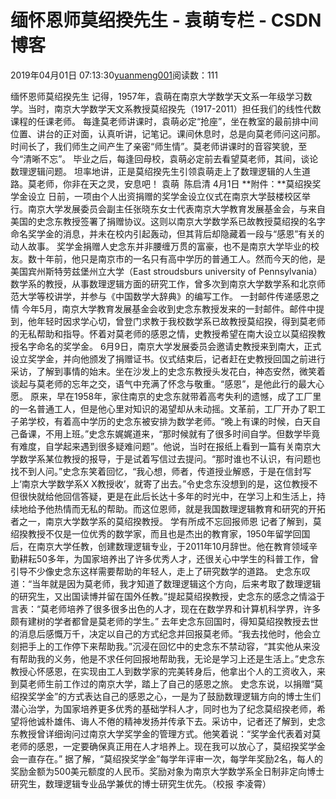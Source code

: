 
# 缅怀恩师莫绍揆先生 - 袁萌专栏 - CSDN博客

2019年04月01日 07:13:30[yuanmeng001](https://me.csdn.net/yuanmeng001)阅读数：111


缅怀恩师莫绍揆先生
记得，1957年，袁萌在南京大学数学天文系一年级学习数学。当时，南京大学数学天文系教授莫绍揆先（1917-2011）担任我们的线性代数课程的任课老师。
每逢莫老师讲课时，袁萌必定“抢座”，坐在教室的最前排中间位置、讲台的正对面，认真听讲，记笔记。课间休息时，总是向莫老师问这问那。时间长了，我们师生之间产生了亲密“师生情”。莫老师讲课时的音容笑貌，至今“清晰不忘”。
毕业之后，每逢回母校，袁萌必定前去看望莫老师，其间，谈论数理逻辑问题。
坦率地讲，正是莫绍揆先生引领袁萌走上了数理逻辑的人生道路。莫老师，你非在天之灵，安息吧！
袁萌  陈启清 4月1日
**附件：**莫绍揆奖学金设立
日前，一项由个人出资捐赠的奖学金设立仪式在南京大学鼓楼校区举行。南京大学发展委员会副主任张晓东女士代表南京大学教育发展基金会，与来自美国的史念东教授签署了捐赠协议。这则以南京大学数学系已故教授莫绍揆的名字命名奖学金的消息，并未在校内引起轰动，但其背后却隐藏着一段与“感恩”有关的动人故事。
奖学金捐赠人史念东并非腰缠万贯的富豪，也不是南京大学毕业的校友。数十年前，他只是南京市的一名只有高中学历的普通工人。然而今天的他，是美国宾州斯特劳兹堡州立大学（East stroudsburs university of Pennsylvania）数学系的教授，从事数理逻辑方面的研究工作，曾多次到南京大学数学系和北京师范大学等校讲学，并参与《中国数学大辞典》的编写工作。
一封邮件传递感恩之情
今年5月，南京大学教育发展基金会收到史念东教授发来的一封邮件。邮件中提到，他年轻时因求学心切，曾登门求教于我校数学系已故教授莫绍揆，得到莫老师的无私帮助和指导。怀着对莫老师的感恩之情，史教授希望在南大设立以莫绍揆教授名字命名的奖学金。
6月9日，南京大学发展委员会邀请史教授来到南大，正式设立奖学金，并向他颁发了捐赠证书。仪式结束后，记者赶在史教授回国之前进行采访，了解到事情的始末。坐在沙发上的史念东教授头发花白，神态安然，微笑着谈起与莫老师的忘年之交，语气中充满了怀念与敬重。“感恩”，是他此行的最大心愿。
原来，早在1958年，家住南京的史念东就带着高考失利的遗憾，成了工厂里的一名普通工人，但是他心里对知识的渴望却从未动摇。文革前，工厂开办了职工子弟学校，有着高中学历的史念东被安排为数学老师。“晚上有课的时候，白天自己备课，不用上班。”史念东娓娓道来，“那时候就有了很多时间自学。但数学毕竟有难度，自学起来遇到很多疑难问题”。他说，当时在报纸上看到一篇有关南京大学数学系某位教授的报导，于是试着写信过去提问。“那时谁也不认识，有问题也找不到人问。”史念东笑着回忆，“我心想，师者，传道授业解惑，于是在信封写上‘南京大学数学系X X教授收’，就寄了出去。”令史念东没想到的是，这位教授不但很快就给他回信答疑，更是在此后长达十多年的时光中，在学习上和生活上，持续地给予他热情而无私的帮助。而这位恩师，就是我国数理逻辑教育和研究的开拓者之一，南京大学数学系的莫绍揆教授。
学有所成不忘回报师恩
记者了解到，莫绍揆教授不仅是一位优秀的数学家，而且也是杰出的教育家，1950年留学回国后，在南京大学任教，创建数理逻辑专业，于2011年10月辞世。他在教育领域辛勤耕耘50多年，为国家培养出了许多优秀人才，还很关心中学生的科普工作，曾引导不少像史念东这样需要帮助的年轻人，走上了研究数学的道路。
史念东叹道：“当年就是因为莫老师，我才知道了数理逻辑这个方向，后来考取了数理逻辑的研究生，又出国读博并留在国外任教。”提起莫绍揆教授，史念东的感念之情溢于言表：“莫老师培养了很多很多出色的人才，现在在数学界和计算机科学界，许多颇有建树的学者都曾是莫老师的学生。”
去年史念东回国时，得知莫绍揆教授去世的消息后感慨万千，决定以自己的方式纪念并回报莫老师。“我去找他时，他会立刻把手上的工作停下来帮助我。”沉浸在回忆中的史念东不禁动容，“其实他从来没有帮助我的义务，他是不求任何回报地帮助我，无论是学习上还是生活上。”史念东教授心怀感恩，在实现由工人到数学家的完美转身后，他拿出个人的工资收入，来到莫老师生前工作过的南京大学，踏上了自己的感恩之旅。
史念东说，以捐赠“莫绍揆奖学金”的方式表达自己的感恩之心，一是为了鼓励数理逻辑方向的博士生们潜心治学，为国家培养更多优秀的基础学科人才，同时也为了纪念莫绍揆老师，希望将他诚朴雄伟、诲人不倦的精神发扬并传承下去。采访中，记者还了解到，史念东教授曾详细询问过南京大学奖学金的管理方式。他笑着说：“奖学金代表着对莫老师的感恩，一定要确保真正用在人才培养上。现在我可以放心了，莫绍揆奖学金会一直存在。”
据了解，“莫绍揆奖学金”每学年评审一次，每学年奖励2名，每人的奖励金额为500美元额度的人民币。奖励对象为南京大学数学系全日制非定向博士研究生，数理逻辑专业品学兼优的博士研究生优先。（校报 李凌霄）


